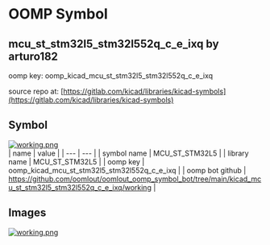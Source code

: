 # OOMP Symbol  
## mcu_st_stm32l5_stm32l552q_c_e_ixq  by arturo182  
  
oomp key: oomp_kicad_mcu_st_stm32l5_stm32l552q_c_e_ixq  
  
source repo at: [https://gitlab.com/kicad/libraries/kicad-symbols](https://gitlab.com/kicad/libraries/kicad-symbols)  
## Symbol  
  
[![working.png](working_600.png)](working.png)  
| name | value | 
| --- | --- | 
| symbol name | MCU_ST_STM32L5 | 
| library name | MCU_ST_STM32L5 | 
| oomp key | oomp_kicad_mcu_st_stm32l5_stm32l552q_c_e_ixq | 
| oomp bot github | https://github.com/oomlout/oomlout_oomp_symbol_bot/tree/main/kicad_mcu_st_stm32l5_stm32l552q_c_e_ixq/working | 
## Images  
  
[![working.png](working_140.png)](working.png)  
